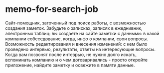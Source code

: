# memo-for-search-job
Сайт-помощник, заточенный под поиск работы, с возможностью создания заметок.  Забудьте о записках, записях в ежеднивник, электронных таблиц: вы создаете на сайте заметки с данными: в какой компании собеседование, когда, инфо о компании, свои вопросы. Возможность редактирования и внесения изменений: с кем было проведено интервью, результаты, ответы на интересующие вопросы. Когда вам позвонят после интеврью, не нужно долго искать, вспоминать компанию и о чем договаривались - просто откройте приложение, найдите заметку и освежите в памяти данные.
